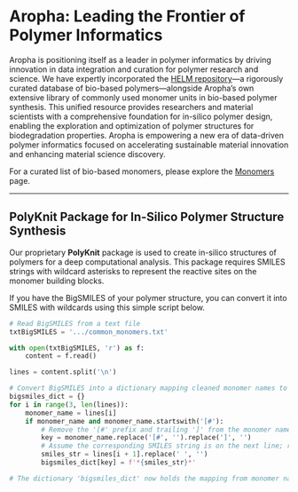 # Aropha: Leading the Frontier of Polymer Informatics

Aropha is positioning itself as a leader in polymer informatics by driving innovation in data integration and curation for polymer research and science. We have expertly incorporated the [HELM repository](https://github.com/PistoiaHELM/HELMMonomerSets)—a rigorously curated database of bio-based polymers—alongside Aropha’s own extensive library of commonly used monomer units in bio-based polymer synthesis. This unified resource provides researchers and material scientists with a comprehensive foundation for in-silico polymer design, enabling the exploration and optimization of polymer structures for biodegradation properties. Aropha is empowering a new era of data-driven polymer informatics focused on accelerating sustainable material innovation and enhancing material science discovery.

For a curated list of bio-based monomers, please explore the [Monomers](https://aropha.github.io/Bio-based-Monomers/) page.

---

## PolyKnit Package for In-Silico Polymer Structure Synthesis

Our proprietary **PolyKnit** package is used to create in-silico structures of polymers for a deep computational analysis. This package requires SMILES strings with wildcard asterisks to represent the reactive sites on the monomer building blocks.

If you have the BigSMILES of your polymer structure, you can convert it into SMILES with wildcards using this simple script below.

```python
# Read BigSMILES from a text file
txtBigSMILES = '.../common_monomers.txt'

with open(txtBigSMILES, 'r') as f:
    content = f.read()

lines = content.split('\n')

# Convert BigSMILES into a dictionary mapping cleaned monomer names to SMILES strings with wildcards
bigsmiles_dict = {}
for i in range(3, len(lines)):
    monomer_name = lines[i]
    if monomer_name and monomer_name.startswith('[#'):
        # Remove the '[#' prefix and trailing ']' from the monomer name
        key = monomer_name.replace('[#', '').replace(']', '')
        # Assume the corresponding SMILES string is on the next line; remove spaces and encapsulate with wildcard asterisks
        smiles_str = lines[i + 1].replace(' ', '')
        bigsmiles_dict[key] = f'*{smiles_str}*'

# The dictionary 'bigsmiles_dict' now holds the mapping from monomer names to formatted SMILES strings.
